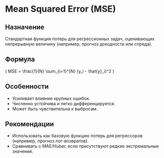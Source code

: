 # Mean Squared Error (MSE)

## Назначение
Стандартная функция потерь для регрессионных задач, оценивающих непрерывную величину (например, прогноз доходности или спреда).

## Формула
\( MSE = \frac{1}{N} \sum_{i=1}^{N} (y_i - \hat{y}_i)^2 \)

## Особенности
- Усиливает влияние крупных ошибок.
- Численно устойчива и легко дифференцируется.
- Может быть чувствительна к выбросам.

## Рекомендации
- Использовать как базовую функцию потерь для регрессоров (например, прогноз лог-возвратов).
- Сравнивать с MAE/Huber, если присутствуют редкие экстремальные значения.
